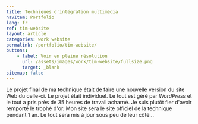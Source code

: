 ```yaml
---
title: Techniques d'intégration multimédia
navItem: Portfolio
lang: fr
ref: tim-website
layout: article
categories: work website
permalink: /portfolio/tim-website/
buttons:
    - label: Voir en pleine résolution
      url: /assets/images/work/tim-website/fullsize.png
      target: _blank
sitemap: false
---
```


Le projet final de ma technique était de faire une nouvelle version du site Web du celle-ci. Le projet était individuel. Le tout est géré par _WordPress_ et le tout a pris près de 35 heures de travail acharné. Je suis plutôt fier d'avoir remporté le trophé d'or. Mon site sera le site officiel de la technique pendant 1 an. Le tout sera mis à jour sous peu de leur côté...
